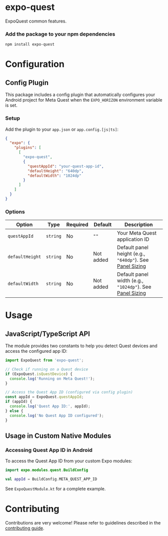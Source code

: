 # expo-quest

ExpoQuest common features.

### Add the package to your npm dependencies

```
npm install expo-quest
```

# Configuration

## Config Plugin

This package includes a config plugin that automatically configures your Android project for Meta Quest when the `EXPO_HORIZON` environment variable is set.

### Setup

Add the plugin to your `app.json` or `app.config.[js|ts]`:

```json
{
  "expo": {
    "plugins": [
      [
        "expo-quest",
        {
          "questAppId": "your-quest-app-id",
          "defaultHeight": "640dp",
          "defaultWidth": "1024dp"
        }
      ]
    ]
  }
}
```

### Options

| Option          | Type     | Required | Default   | Description                                                                                                                             |
| --------------- | -------- | -------- | --------- | --------------------------------------------------------------------------------------------------------------------------------------- |
| `questAppId`    | `string` | No       | `""`      | Your Meta Quest application ID                                                                                                          |
| `defaultHeight` | `string` | No       | Not added | Default panel height (e.g., `"640dp"`). See [Panel Sizing](https://developers.meta.com/horizon/documentation/android-apps/panel-sizing) |
| `defaultWidth`  | `string` | No       | Not added | Default panel width (e.g., `"1024dp"`). See [Panel Sizing](https://developers.meta.com/horizon/documentation/android-apps/panel-sizing) |

# Usage

## JavaScript/TypeScript API

The module provides two constants to help you detect Quest devices and access the configured app ID:

```typescript
import ExpoQuest from 'expo-quest';

// Check if running on a Quest device
if (ExpoQuest.isQuestDevice) {
  console.log('Running on Meta Quest!');
}

// Access the Quest App ID (configured via config plugin)
const appId = ExpoQuest.questAppId;
if (appId) {
  console.log('Quest App ID:', appId);
} else {
  console.log('No Quest App ID configured');
}
```

## Usage in Custom Native Modules

### Accessing Quest App ID in Android

To access the Quest App ID from your custom Expo modules:

```kotlin
import expo.modules.quest.BuildConfig

val appId = BuildConfig.META_QUEST_APP_ID
```

See `ExpoQuestModule.kt` for a complete example.

# Contributing

Contributions are very welcome! Please refer to guidelines described in the [contributing guide]( https://github.com/expo/expo#contributing).
